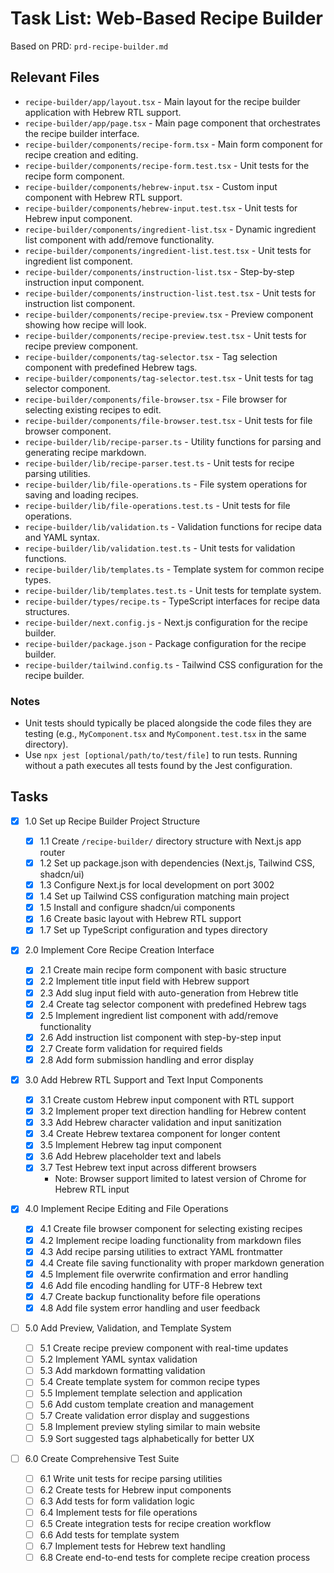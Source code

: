 # Task List: Web-Based Recipe Builder

Based on PRD: `prd-recipe-builder.md`

## Relevant Files

- `recipe-builder/app/layout.tsx` - Main layout for the recipe builder application with Hebrew RTL support.
- `recipe-builder/app/page.tsx` - Main page component that orchestrates the recipe builder interface.
- `recipe-builder/components/recipe-form.tsx` - Main form component for recipe creation and editing.
- `recipe-builder/components/recipe-form.test.tsx` - Unit tests for the recipe form component.
- `recipe-builder/components/hebrew-input.tsx` - Custom input component with Hebrew RTL support.
- `recipe-builder/components/hebrew-input.test.tsx` - Unit tests for Hebrew input component.
- `recipe-builder/components/ingredient-list.tsx` - Dynamic ingredient list component with add/remove functionality.
- `recipe-builder/components/ingredient-list.test.tsx` - Unit tests for ingredient list component.
- `recipe-builder/components/instruction-list.tsx` - Step-by-step instruction input component.
- `recipe-builder/components/instruction-list.test.tsx` - Unit tests for instruction list component.
- `recipe-builder/components/recipe-preview.tsx` - Preview component showing how recipe will look.
- `recipe-builder/components/recipe-preview.test.tsx` - Unit tests for recipe preview component.
- `recipe-builder/components/tag-selector.tsx` - Tag selection component with predefined Hebrew tags.
- `recipe-builder/components/tag-selector.test.tsx` - Unit tests for tag selector component.
- `recipe-builder/components/file-browser.tsx` - File browser for selecting existing recipes to edit.
- `recipe-builder/components/file-browser.test.tsx` - Unit tests for file browser component.
- `recipe-builder/lib/recipe-parser.ts` - Utility functions for parsing and generating recipe markdown.
- `recipe-builder/lib/recipe-parser.test.ts` - Unit tests for recipe parsing utilities.
- `recipe-builder/lib/file-operations.ts` - File system operations for saving and loading recipes.
- `recipe-builder/lib/file-operations.test.ts` - Unit tests for file operations.
- `recipe-builder/lib/validation.ts` - Validation functions for recipe data and YAML syntax.
- `recipe-builder/lib/validation.test.ts` - Unit tests for validation functions.
- `recipe-builder/lib/templates.ts` - Template system for common recipe types.
- `recipe-builder/lib/templates.test.ts` - Unit tests for template system.
- `recipe-builder/types/recipe.ts` - TypeScript interfaces for recipe data structures.
- `recipe-builder/next.config.js` - Next.js configuration for the recipe builder.
- `recipe-builder/package.json` - Package configuration for the recipe builder.
- `recipe-builder/tailwind.config.ts` - Tailwind CSS configuration for the recipe builder.

### Notes

- Unit tests should typically be placed alongside the code files they are testing (e.g., `MyComponent.tsx` and `MyComponent.test.tsx` in the same directory).
- Use `npx jest [optional/path/to/test/file]` to run tests. Running without a path executes all tests found by the Jest configuration.

## Tasks

- [x] 1.0 Set up Recipe Builder Project Structure

  - [x] 1.1 Create `/recipe-builder/` directory structure with Next.js app router
  - [x] 1.2 Set up package.json with dependencies (Next.js, Tailwind CSS, shadcn/ui)
  - [x] 1.3 Configure Next.js for local development on port 3002
  - [x] 1.4 Set up Tailwind CSS configuration matching main project
  - [x] 1.5 Install and configure shadcn/ui components
  - [x] 1.6 Create basic layout with Hebrew RTL support
  - [x] 1.7 Set up TypeScript configuration and types directory

- [x] 2.0 Implement Core Recipe Creation Interface

  - [x] 2.1 Create main recipe form component with basic structure
  - [x] 2.2 Implement title input field with Hebrew support
  - [x] 2.3 Add slug input field with auto-generation from Hebrew title
  - [x] 2.4 Create tag selector component with predefined Hebrew tags
  - [x] 2.5 Implement ingredient list component with add/remove functionality
  - [x] 2.6 Add instruction list component with step-by-step input
  - [x] 2.7 Create form validation for required fields
  - [x] 2.8 Add form submission handling and error display

- [x] 3.0 Add Hebrew RTL Support and Text Input Components

  - [x] 3.1 Create custom Hebrew input component with RTL support
  - [x] 3.2 Implement proper text direction handling for Hebrew content
  - [x] 3.3 Add Hebrew character validation and input sanitization
  - [x] 3.4 Create Hebrew textarea component for longer content
  - [x] 3.5 Implement Hebrew tag input component
  - [x] 3.6 Add Hebrew placeholder text and labels
  - [x] 3.7 Test Hebrew text input across different browsers
    - Note: Browser support limited to latest version of Chrome for Hebrew RTL input

- [x] 4.0 Implement Recipe Editing and File Operations

  - [x] 4.1 Create file browser component for selecting existing recipes
  - [x] 4.2 Implement recipe loading functionality from markdown files
  - [x] 4.3 Add recipe parsing utilities to extract YAML frontmatter
  - [x] 4.4 Create file saving functionality with proper markdown generation
  - [x] 4.5 Implement file overwrite confirmation and error handling
  - [x] 4.6 Add file encoding handling for UTF-8 Hebrew text
  - [x] 4.7 Create backup functionality before file operations
  - [x] 4.8 Add file system error handling and user feedback

- [ ] 5.0 Add Preview, Validation, and Template System

  - [ ] 5.1 Create recipe preview component with real-time updates
  - [ ] 5.2 Implement YAML syntax validation
  - [ ] 5.3 Add markdown formatting validation
  - [ ] 5.4 Create template system for common recipe types
  - [ ] 5.5 Implement template selection and application
  - [ ] 5.6 Add custom template creation and management
  - [ ] 5.7 Create validation error display and suggestions
  - [ ] 5.8 Implement preview styling similar to main website
  - [ ] 5.9 Sort suggested tags alphabetically for better UX

- [ ] 6.0 Create Comprehensive Test Suite
  - [ ] 6.1 Write unit tests for recipe parsing utilities
  - [ ] 6.2 Create tests for Hebrew input components
  - [ ] 6.3 Add tests for form validation logic
  - [ ] 6.4 Implement tests for file operations
  - [ ] 6.5 Create integration tests for recipe creation workflow
  - [ ] 6.6 Add tests for template system
  - [ ] 6.7 Implement tests for Hebrew text handling
  - [ ] 6.8 Create end-to-end tests for complete recipe creation process
